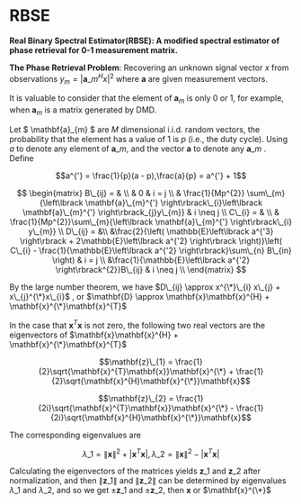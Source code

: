 # RBSE

**Real Binary Spectral Estimator(RBSE): A modified spectral estimator of phase retrieval for 0-1 measurement matrix.**

**The Phase Retrieval Problem**:  Recovering an unknown signal vector $x$ from observations $y_m=|\mathbf{a}\_m^H x|^2$ where $\mathbf{a}$ are given measurement vectors.

It is valuable to consider that the element of $\mathbf{a}_m$ is only 0 or 1, for example, when $\mathbf{a}_m$ is a matrix generated by DMD. 

Let $ \mathbf{a}\_{m} $ are $M$ dimensional i.i.d. random vectors, the probability that the element has a value of 1 is $p$ (i.e., the duty cycle). Using $a$ to denote any element of $\mathbf{a}\_{m}$, and the vector $\mathbf{a}$ to denote any $\mathbf{a}\_{m}$ . Define

$$a^{'} = \frac{1}{p}(a - p),\frac{a}{p} = a^{'} + 1$$

$$ 
\begin{matrix}
B\_{ij} = & \\
& 0 & i = j \\
& \frac{1}{Mp^{2}} \sum\_{m}{\left\lbrack \mathbf{a}\_{m}^{'} \right\rbrack\_{i}\left\lbrack \mathbf{a}\_{m}^{'} \right\rbrack_{j}y\_{m}} & i \neq j  \\
C\_{i} = & \\
& \frac{1}{Mp^{2}}\sum\_{m}{\left\lbrack \mathbf{a}\_{m}^{'} \right\rbrack\_{i} y\_{m}} \\
D\_{ij} = &\\
&\frac{2}{\left( \mathbb{E}\left\lbrack a^{'3} \right\rbrack + 2\mathbb{E}\left\lbrack a^{'2} \right\rbrack \right)}\left( C\_{i} - \frac{1}{\mathbb{E}\left\lbrack a^{'2} \right\rbrack}\sum\_{n} B\_{in} \right) & i = j \\
&\frac{1}{\mathbb{E}\left\lbrack a^{'2} \right\rbrack^{2}}B\_{ij} & i \neq j \\
\end{matrix}  $$

By the large number theorem, we have $D\_{ij} \approx x^{\*}\_{i} x\_{j} + x\_{j}^{\*}x\_{i}$ , or $\mathbf{D} \approx \mathbf{x}\mathbf{x}^{H} + \mathbf{x}^{\*}\mathbf{x}^{T}$

In the case that $\mathbf{x}^{T}\mathbf{x}$ is not zero, the following two real vectors are the eigenvectors of $\mathbf{x}\mathbf{x}^{H} + \mathbf{x}^{\*}\mathbf{x}^{T}$

$$\mathbf{z}\_{1} = \frac{1}{2}\sqrt{\mathbf{x}^{T}\mathbf{x}}\mathbf{x}^{\*} + \frac{1}{2}\sqrt{\mathbf{x}^{H}\mathbf{x}^{\*}}\mathbf{x}$$

$$\mathbf{z}\_{2} = \frac{1}{2i}\sqrt{\mathbf{x}^{T}\mathbf{x}}\mathbf{x}^{\*} - \frac{1}{2i}\sqrt{\mathbf{x}^{H}\mathbf{x}^{\*}}\mathbf{x}$$

The corresponding eigenvalues are

$$\lambda\_{1} = \left\| \mathbf{x} \right\|^{2} + \left| \mathbf{x}^{T}\mathbf{x} \right|,\lambda\_{2} = \left\| \mathbf{x} \right\|^{2} - \left| \mathbf{x}^{T}\mathbf{x} \right|$$

Calculating the eigenvectors of the matrices yields $\mathbf{z}\_{1}$ and $\mathbf{z}\_{2}$ after normalization, and then  $\left\| \mathbf{z}\_{1} \right\|$ and $\left\| \mathbf{z}\_{2} \right\|$ can be determined by eigenvalues $\lambda\_{1}$ and $\lambda\_{2}$, and so we get ±$\mathbf{z}\_{1}$ and ±$\mathbf{z}\_{2}$, then $\mathbf{x}$ or $\mathbf{x}^{\*}$

